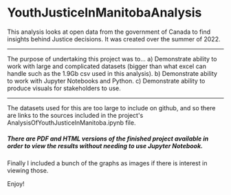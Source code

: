 # YouthJusticeInManitobaAnalysis

This analysis looks at open data from the government of Canada to find insights behind Justice decisions. It was created over the summer of 2022.

---

The purpose of undertaking this project was to...
  a) Demonstrate ability to work with large and complicated datasets (bigger than what excel can handle such as the 1.9Gb csv used in this analysis).
  b) Demonstrate ability to work with Jupyter Notebooks and Python. 
  c) Demonstrate ability to produce visuals for stakeholders to use.
  
---

The datasets used for this are too large to include on github, and so there are links to the sources included in the project's AnalysisOfYouthJusticeInManitoba.ipynb file. 

##### There are PDF and HTML versions of the finished project available in order to view the results without needing to use Jupyter Notebook.

Finally I included a bunch of the graphs as images if there is interest in viewing those.

Enjoy!
